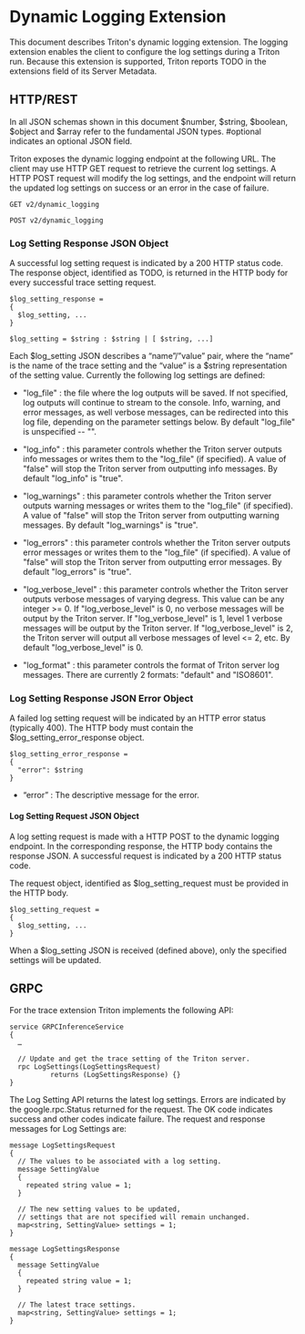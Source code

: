 <!--
# Copyright (c) 2022, NVIDIA CORPORATION & AFFILIATES. All rights reserved.
#
# Redistribution and use in source and binary forms, with or without
# modification, are permitted provided that the following conditions
# are met:
#  * Redistributions of source code must retain the above copyright
#    notice, this list of conditions and the following disclaimer.
#  * Redistributions in binary form must reproduce the above copyright
#    notice, this list of conditions and the following disclaimer in the
#    documentation and/or other materials provided with the distribution.
#  * Neither the name of NVIDIA CORPORATION nor the names of its
#    contributors may be used to endorse or promote products derived
#    from this software without specific prior written permission.
#
# THIS SOFTWARE IS PROVIDED BY THE COPYRIGHT HOLDERS ``AS IS'' AND ANY
# EXPRESS OR IMPLIED WARRANTIES, INCLUDING, BUT NOT LIMITED TO, THE
# IMPLIED WARRANTIES OF MERCHANTABILITY AND FITNESS FOR A PARTICULAR
# PURPOSE ARE DISCLAIMED.  IN NO EVENT SHALL THE COPYRIGHT OWNER OR
# CONTRIBUTORS BE LIABLE FOR ANY DIRECT, INDIRECT, INCIDENTAL, SPECIAL,
# EXEMPLARY, OR CONSEQUENTIAL DAMAGES (INCLUDING, BUT NOT LIMITED TO,
# PROCUREMENT OF SUBSTITUTE GOODS OR SERVICES; LOSS OF USE, DATA, OR
# PROFITS; OR BUSINESS INTERRUPTION) HOWEVER CAUSED AND ON ANY THEORY
# OF LIABILITY, WHETHER IN CONTRACT, STRICT LIABILITY, OR TORT
# (INCLUDING NEGLIGENCE OR OTHERWISE) ARISING IN ANY WAY OUT OF THE USE
# OF THIS SOFTWARE, EVEN IF ADVISED OF THE POSSIBILITY OF SUCH DAMAGE.
-->

# Dynamic Logging Extension

This document describes Triton's dynamic logging extension. The logging extension enables
the client to configure the log settings during a Triton run. Because this
extension is supported, Triton reports TODO in the extensions field of
its Server Metadata.

## HTTP/REST

In all JSON schemas shown in this document $number, $string, $boolean,
$object and $array refer to the fundamental JSON types. #optional
indicates an optional JSON field.

Triton exposes the dynamic logging endpoint at the following URL. The client may use
HTTP GET request to retrieve the current log settings. A HTTP POST request
will modify the log settings, and the endpoint will return the updated log
settings on success or an error in the case of failure. 

```
GET v2/dynamic_logging

POST v2/dynamic_logging
```

### Log Setting Response JSON Object

A successful log setting request is indicated by a 200 HTTP status
code. The response object, identified as TODO, is
returned in the HTTP body for every successful trace setting request.

```
$log_setting_response =
{
  $log_setting, ...
}

$log_setting = $string : $string | [ $string, ...]
```

Each $log_setting JSON describes a “name”/”value” pair, where the “name” is
the name of the trace setting and the “value” is a $string representation of the
setting value. Currently the following log settings are defined:

- "log_file" : the file where the log outputs will be saved. If not specified,
log outputs will continue to stream to the console. Info, warning, and error messages,
as well verbose messages, can be redirected into this log file, depending on the parameter
settings below. By default "log_file" is unspecified -- "".

- "log_info" : this parameter controls whether the Triton server outputs info messages or
writes them to the "log_file" (if specified). A value of "false" will stop the Triton server
from outputting info messages. By default "log_info" is "true".

- "log_warnings" : this parameter controls whether the Triton server outputs warning messages or
writes them to the "log_file" (if specified). A value of "false" will stop the Triton server
from outputting warning messages. By default "log_warnings" is "true".

- "log_errors" : this parameter controls whether the Triton server outputs error messages or
writes them to the "log_file" (if specified). A value of "false" will stop the Triton server
from outputting error messages. By default "log_errors" is "true".

- "log_verbose_level" : this parameter controls whether the Triton server outputs verbose messages
of varying degress. This value can be any integer >= 0. If "log_verbose_level" is 0, no verbose messages
will be output by the Triton server. If "log_verbose_level" is 1, level 1 verbose messages will be output
by the Triton server. If "log_verbose_level" is 2, the Triton server will output all verbose messages of 
level <= 2, etc. By default "log_verbose_level" is 0.

- "log_format" : this parameter controls the format of Triton server log messages. There are currently
2 formats: "default" and "ISO8601".


### Log Setting Response JSON Error Object

A failed log setting request will be indicated by an HTTP error status
(typically 400). The HTTP body must contain the
$log_setting_error_response object.

```
$log_setting_error_response =
{
  "error": $string
}
```

- “error” : The descriptive message for the error.

#### Log Setting Request JSON Object

A log setting request is made with a HTTP POST to
the dynamic logging endpoint. In the corresponding response, the HTTP body contains the
response JSON. A successful request is indicated by a 200 HTTP status code.

The request object, identified as $log_setting_request must be provided in the HTTP
body.

```
$log_setting_request =
{
  $log_setting, ...
}
```

When a $log_setting JSON is received (defined above), only the specified
settings will be updated.

## GRPC

For the trace extension Triton implements the following API:

```
service GRPCInferenceService
{
  …

  // Update and get the trace setting of the Triton server.
  rpc LogSettings(LogSettingsRequest)
          returns (LogSettingsResponse) {}
}
```

The Log Setting API returns the latest log settings. Errors are indicated
by the google.rpc.Status returned for the request. The OK code
indicates success and other codes indicate failure. The request and
response messages for Log Settings are:

```
message LogSettingsRequest
{
  // The values to be associated with a log setting.
  message SettingValue
  {
    repeated string value = 1;
  }

  // The new setting values to be updated,
  // settings that are not specified will remain unchanged.
  map<string, SettingValue> settings = 1;
}

message LogSettingsResponse
{
  message SettingValue
  {
    repeated string value = 1;
  }

  // The latest trace settings.
  map<string, SettingValue> settings = 1;
}
```
